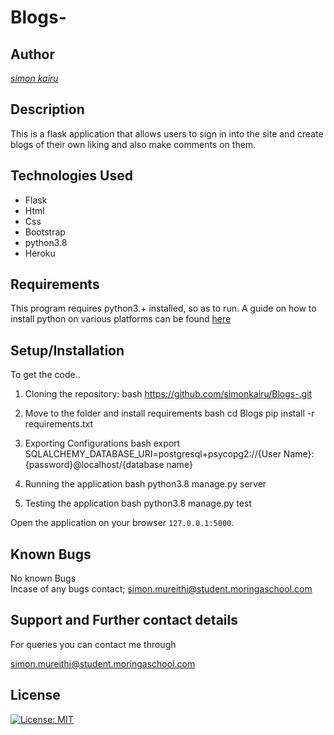 # Blogs-

## Author

[*simon kairu*]()

## Description

This is a flask application that allows users to sign in into the site and create blogs of their own liking and also make comments on them.

## Technologies Used

* Flask
* Html
* Css
* Bootstrap
* python3.8
* Heroku

## Requirements

This program requires python3.+ installed, so as to run. A guide on how to install python on various platforms can be found [here](https://www.python.org/)

## Setup/Installation

To get the code..

1. Cloning the repository:
  bash
  https://github.com/simonkairu/Blogs-.git
  
2. Move to the folder and install requirements
  bash
  cd Blogs
  pip install -r requirements.txt
  
3. Exporting Configurations
  bash
  export SQLALCHEMY_DATABASE_URI=postgresql+psycopg2://{User Name}:{password}@localhost/{database name}
  
4. Running the application
  bash
  python3.8 manage.py server
  
5. Testing the application
  bash
  python3.8 manage.py test
  
Open the application on your browser `127.0.0.1:5000`.

## Known Bugs

No known Bugs <br>
Incase of any bugs contact;
 [simon.mureithi@student.moringaschool.com](simon.mureithi@student.moringaschool.com)

 ## Support and Further contact details

For queries you can contact me through

simon.mureithi@student.moringaschool.com

## License

[![License: MIT](https://img.shields.io/badge/License-MIT-yellow.svg)](LICENSE)
